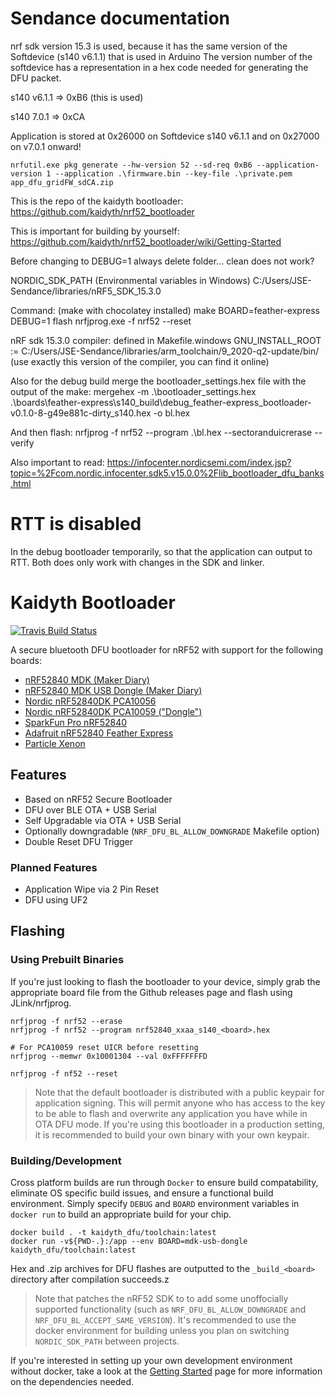 # Sendance documentation

nrf sdk version 15.3 is used, because it has the same version of the Softdevice (s140 v6.1.1) that is used in Arduino
The version number of the softdevice has a representation in a hex code needed for generating the DFU packet.

s140 v6.1.1 => 0xB6  (this is used)

s140 7.0.1  => 0xCA 

Application is stored at 0x26000 on Softdevice s140 v6.1.1 and on 0x27000 on v7.0.1 onward!

```
nrfutil.exe pkg generate --hw-version 52 --sd-req 0xB6 --application-version 1 --application .\firmware.bin --key-file .\private.pem app_dfu_gridFW_sdCA.zip
```

This is the repo of the kaidyth bootloader: https://github.com/kaidyth/nrf52_bootloader

This is important for building by yourself: https://github.com/kaidyth/nrf52_bootloader/wiki/Getting-Started

Before changing to DEBUG=1 always delete folder... clean does not work?

NORDIC_SDK_PATH (Environmental variables in Windows)
C:/Users/JSE-Sendance/libraries/nRF5_SDK_15.3.0

Command: (make with chocolatey installed)
make BOARD=feather-express DEBUG=1 flash
nrfjprog.exe -f nrf52 --reset

nRF sdk 15.3.0
compiler: defined in Makefile.windows
GNU_INSTALL_ROOT := C:/Users/JSE-Sendance/libraries/arm_toolchain/9_2020-q2-update/bin/
(use exactly this version of the compiler, you can find it online)


Also for the debug build merge the bootloader_settings.hex file with the output of the make:
mergehex -m .\bootloader_settings.hex .\boards\feather-express\s140\_build\debug_feather-express_bootloader-v0.1.0-8-g49e881c-dirty_s140.hex -o bl.hex

And then flash:
nrfjprog -f nrf52 --program .\bl.hex --sectoranduicrerase --verify


Also important to read:
https://infocenter.nordicsemi.com/index.jsp?topic=%2Fcom.nordic.infocenter.sdk5.v15.0.0%2Flib_bootloader_dfu_banks.html

# RTT is disabled 
In the debug bootloader temporarily, so that the application can output to RTT. Both does only work with changes in the SDK and linker.


# Kaidyth Bootloader

[![Travis Build Status](https://img.shields.io/travis/com/charlesportwoodii/kaidyth_nrf52_bootloader.svg?label=TravisCI&style=flat-square)](https://travis-ci.com/charlesportwoodii/kaidyth_nrf52_bootloader)

A secure bluetooth DFU bootloader for nRF52 with support for the following boards:

- [nRF52840 MDK (Maker Diary)](https://wiki.makerdiary.com/nrf52840-mdk/)
- [nRF52840 MDK USB Dongle (Maker Diary)](https://wiki.makerdiary.com/nrf52840-mdk-usb-dongle/)
- [Nordic nRF52840DK PCA10056](https://www.nordicsemi.com/Software-and-Tools/Development-Kits/nRF52840-DK)
- [Nordic nRF52840DK PCA10059 ("Dongle")](https://www.nordicsemi.com/Software-and-Tools/Development-Kits/nRF52840-Dongle)
- [SparkFun Pro nRF52840](https://www.sparkfun.com/products/15025)
- [Adafruit nRF52840 Feather Express](https://www.adafruit.com/product/4062)
- [Particle Xenon](https://docs.particle.io/xenon/)

## Features

- Based on nRF52 Secure Bootloader
- DFU over BLE OTA + USB Serial
- Self Upgradable via OTA + USB Serial
- Optionally downgradable (`NRF_DFU_BL_ALLOW_DOWNGRADE` Makefile option)
- Double Reset DFU Trigger

### Planned Features

- Application Wipe via 2 Pin Reset
- DFU using UF2

## Flashing

### Using Prebuilt Binaries

If you're just looking to flash the bootloader to your device, simply grab the appropriate board file from the Github releases page and flash using JLink/nrfjprog.

```
nrfjprog -f nrf52 --erase
nrfjprog -f nrf52 --program nrf52840_xxaa_s140_<board>.hex

# For PCA10059 reset UICR before resetting
nrfjprog --memwr 0x10001304 --val 0xFFFFFFFD

nrfjprog -f nf52 --reset
```

> Note that the default bootloader is distributed with a public keypair for application signing. This will permit anyone who has access to the key to be able to flash and overwrite any application you have while in OTA DFU mode. If you're using this bootloader in a production setting, it is recommended to build your own binary with your own keypair.

### Building/Development

Cross platform builds are run through `Docker` to ensure build compatability, eliminate OS specific build issues, and ensure a functional build environment. Simply specify `DEBUG` and `BOARD` environment variables in `docker run` to build an appropriate build for your chip.

```
docker build . -t kaidyth_dfu/toolchain:latest
docker run -v${PWD-.}:/app --env BOARD=mdk-usb-dongle kaidyth_dfu/toolchain:latest
```

Hex and .zip archives for DFU flashes are outputted to the `_build_<board>` directory after compilation succeeds.z

> Note that patches the nRF52 SDK to to add some unoffocially supported functionality (such as `NRF_DFU_BL_ALLOW_DOWNGRADE` and `NRF_DFU_BL_ACCEPT_SAME_VERSION`). It's recommended to use the docker environment for building unless you plan on switching `NORDIC_SDK_PATH` between projects.

If you're interested in setting up your own development environment without docker, take a look at the [Getting Started](https://github.com/charlesportwoodii/kaidyth_nrf52_bootloader/wiki/Getting-Started) page for more information on the dependencies needed.